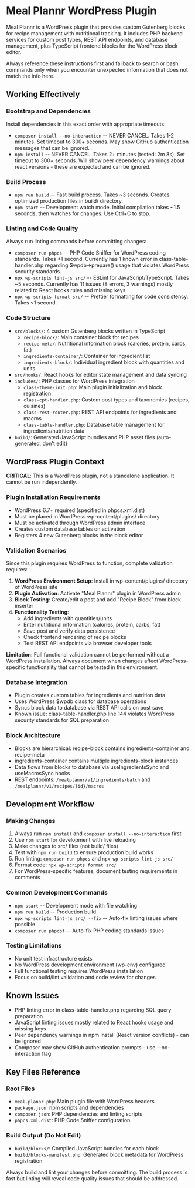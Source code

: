 # Meal Plannr WordPress Plugin

Meal Plannr is a WordPress plugin that provides custom Gutenberg blocks for recipe management with nutritional tracking. It includes PHP backend services for custom post types, REST API endpoints, and database management, plus TypeScript frontend blocks for the WordPress block editor.

Always reference these instructions first and fallback to search or bash commands only when you encounter unexpected information that does not match the info here.

## Working Effectively

### Bootstrap and Dependencies
Install dependencies in this exact order with appropriate timeouts:

- `composer install --no-interaction` -- NEVER CANCEL. Takes 1-2 minutes. Set timeout to 300+ seconds. May show GitHub authentication messages that can be ignored.
- `npm install` -- NEVER CANCEL. Takes 2+ minutes (tested: 2m 8s). Set timeout to 300+ seconds. Will show peer dependency warnings about react versions - these are expected and can be ignored.

### Build Process
- `npm run build` -- Fast build process. Takes ~3 seconds. Creates optimized production files in build/ directory.
- `npm start` -- Development watch mode. Initial compilation takes ~1.5 seconds, then watches for changes. Use Ctrl+C to stop.

### Linting and Code Quality
Always run linting commands before committing changes:

- `composer run phpcs` -- PHP Code Sniffer for WordPress coding standards. Takes <1 second. Currently has 1 known error in class-table-handler.php regarding $wpdb->prepare() usage that violates WordPress security standards.
- `npx wp-scripts lint-js src/` -- ESLint for JavaScript/TypeScript. Takes ~5 seconds. Currently has 11 issues (8 errors, 3 warnings) mostly related to React hooks rules and missing keys.
- `npx wp-scripts format src/` -- Prettier formatting for code consistency. Takes <1 second.

### Code Structure
- `src/blocks/`: 4 custom Gutenberg blocks written in TypeScript
  - `recipe-block/`: Main container block for recipes
  - `recipe-meta/`: Nutritional information block (calories, protein, carbs, fat)
  - `ingredients-container/`: Container for ingredient list
  - `ingredients-block/`: Individual ingredient block with quantities and units
- `src/hooks/`: React hooks for editor state management and data syncing
- `includes/`: PHP classes for WordPress integration
  - `class-theme-init.php`: Main plugin initialization and block registration
  - `class-cpt-handler.php`: Custom post types and taxonomies (recipes, cuisines)
  - `class-rest-router.php`: REST API endpoints for ingredients and macros
  - `class-table-handler.php`: Database table management for ingredients/nutrition data
- `build/`: Generated JavaScript bundles and PHP asset files (auto-generated, don't edit)

## WordPress Plugin Context

**CRITICAL**: This is a WordPress plugin, not a standalone application. It cannot be run independently.

### Plugin Installation Requirements
- WordPress 6.7+ required (specified in phpcs.xml.dist)
- Must be placed in WordPress wp-content/plugins/ directory
- Must be activated through WordPress admin interface
- Creates custom database tables on activation
- Registers 4 new Gutenberg blocks in the block editor

### Validation Scenarios
Since this plugin requires WordPress to function, complete validation requires:

1. **WordPress Environment Setup**: Install in wp-content/plugins/ directory of WordPress site
2. **Plugin Activation**: Activate "Meal Plannr" plugin in WordPress admin
3. **Block Testing**: Create/edit a post and add "Recipe Block" from block inserter
4. **Functionality Testing**: 
   - Add ingredients with quantities/units
   - Enter nutritional information (calories, protein, carbs, fat)
   - Save post and verify data persistence
   - Check frontend rendering of recipe blocks
   - Test REST API endpoints via browser developer tools

**Limitation**: Full functional validation cannot be performed without a WordPress installation. Always document when changes affect WordPress-specific functionality that cannot be tested in this environment.

### Database Integration
- Plugin creates custom tables for ingredients and nutrition data
- Uses WordPress $wpdb class for database operations
- Syncs block data to database via REST API calls on post save
- Known issue: class-table-handler.php line 144 violates WordPress security standards for SQL preparation

### Block Architecture
- Blocks are hierarchical: recipe-block contains ingredients-container and recipe-meta
- ingredients-container contains multiple ingredients-block instances  
- Data flows from blocks to database via useIngredientsSync and useMacrosSync hooks
- REST endpoints: `/mealplannr/v1/ingredients/batch` and `/mealplannr/v1/recipes/{id}/macros`

## Development Workflow

### Making Changes
1. Always run `npm install` and `composer install --no-interaction` first
2. Use `npm start` for development with live reloading  
3. Make changes to src/ files (not build/ files)
4. Test with `npm run build` to ensure production build works
5. Run linting: `composer run phpcs` and `npx wp-scripts lint-js src/`
6. Format code: `npx wp-scripts format src/`
7. For WordPress-specific features, document testing requirements in comments

### Common Development Commands
- `npm start` -- Development mode with file watching
- `npm run build` -- Production build
- `npx wp-scripts lint-js src/ --fix` -- Auto-fix linting issues where possible
- `composer run phpcbf` -- Auto-fix PHP coding standards issues

### Testing Limitations
- No unit test infrastructure exists
- No WordPress development environment (wp-env) configured
- Full functional testing requires WordPress installation
- Focus on build/lint validation and code review for changes

## Known Issues
- PHP linting error in class-table-handler.php regarding SQL query preparation
- JavaScript linting issues mostly related to React hooks usage and missing keys
- Peer dependency warnings in npm install (React version conflicts) - can be ignored
- Composer may show GitHub authentication prompts - use --no-interaction flag

## Key Files Reference
### Root Files
- `meal-plannr.php`: Main plugin file with WordPress headers
- `package.json`: npm scripts and dependencies
- `composer.json`: PHP dependencies and linting scripts  
- `phpcs.xml.dist`: PHP Code Sniffer configuration

### Build Output (Do Not Edit)
- `build/blocks/`: Compiled JavaScript bundles for each block
- `build/blocks-manifest.php`: Generated block metadata for WordPress registration

Always build and lint your changes before committing. The build process is fast but linting will reveal code quality issues that should be addressed.
